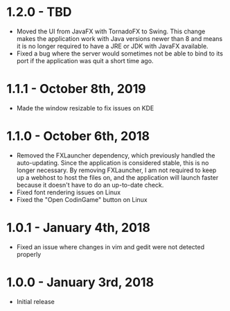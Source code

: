 # 1.2.0 - TBD
- Moved the UI from JavaFX with TornadoFX to Swing. This change makes the application work with Java versions newer than 8 and means it is no longer required to have a JRE or JDK with JavaFX available.
- Fixed a bug where the server would sometimes not be able to bind to its port if the application was quit a short time ago.

# 1.1.1 - October 8th, 2019
- Made the window resizable to fix issues on KDE

# 1.1.0 - October 6th, 2018
- Removed the FXLauncher dependency, which previously handled the auto-updating. Since the application is considered stable, this is no longer necessary. By removing FXLauncher, I am not required to keep up a webhost to host the files on, and the application will launch faster because it doesn't have to do an up-to-date check.
- Fixed font rendering issues on Linux
- Fixed the "Open CodinGame" button on Linux

# 1.0.1 - January 4th, 2018
- Fixed an issue where changes in vim and gedit were not detected properly

# 1.0.0 - January 3rd, 2018
- Initial release
